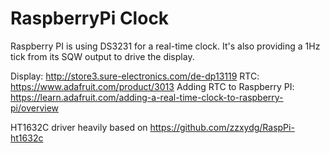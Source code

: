 # RaspberryPi Clock

Raspberry PI is using DS3231 for a real-time clock. It's also providing a 1Hz tick from its SQW output to drive the display. 

Display: http://store3.sure-electronics.com/de-dp13119
RTC: https://www.adafruit.com/product/3013
Adding RTC to Raspberry PI: https://learn.adafruit.com/adding-a-real-time-clock-to-raspberry-pi/overview

HT1632C driver heavily based on https://github.com/zzxydg/RaspPi-ht1632c
